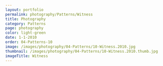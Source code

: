 ```yaml
---
layout: portfolio
permalink: photography/Patterns/Witness
title: Photography
category: Patterns
page: photography
color: light-green
date: 1-1-2010
order: 04-Patterns-10
image: /images/photography/04-Patterns/10-Witness.2010.jpg
thumbnail: /images/photography/04-Patterns/10-Witness.2010.thumb.jpg
imageTitle: Witness
---
```


